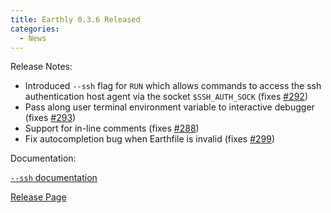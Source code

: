 ```yaml
---
title: Earthly 0.3.6 Released
categories:
  - News
---
```


Release Notes:

- Introduced `--ssh` flag for `RUN` which allows commands to access the ssh authentication host agent via the socket `$SSH_AUTH_SOCK` (fixes [#292](https://github.com/earthly/earthly/pull/292))
- Pass along user terminal environment variable to interactive debugger (fixes [#293](https://github.com/earthly/earthly/pull/293))
- Support for in-line comments (fixes [#288](https://github.com/earthly/earthly/pull/288))
- Fix autocompletion bug when Earthfile is invalid (fixes [#299](https://github.com/earthly/earthly/pull/299))

Documentation:

[`--ssh` documentation](https://docs.earthly.dev/earthfile#ssh)

[Release Page](https://github.com/earthly/earthly/releases/tag/v0.3.6)
